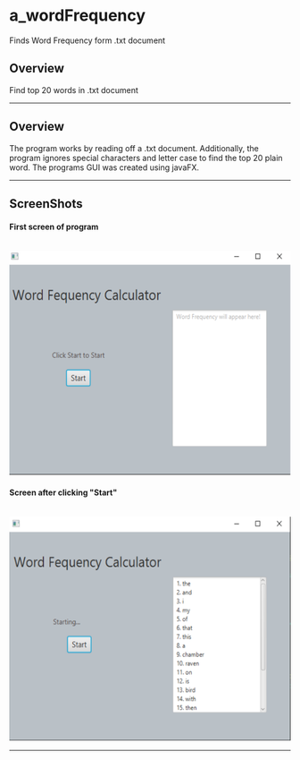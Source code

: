 # a_wordFrequency
Finds Word Frequency form .txt document 

<h2> Overview </h2>
<p>Find top 20 words in .txt document</p>
<hr>

<h2> Overview </h2>
<p>The program works by reading off a .txt document. Additionally, the program ignores special characters and letter case to find the top 20 plain word.
The programs GUI was created using javaFX.</p>
<hr>

<h2> ScreenShots </h2>

<h4>First screen of program</h4>
</br>
<img src="/screenshot1.png" alt="Picture displaying screen 1 of program" width="550" height="400" >

<h4>Screen after clicking "Start"</h4>
</br>
<img src="/screenshot2.png" alt="Picture displaying screen 1 of program" width="550" height="400">
<hr>
